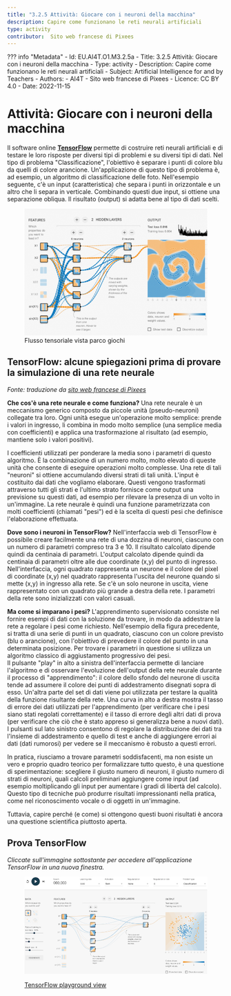 ```yaml
---
title: "3.2.5 Attività: Giocare con i neuroni della macchina"
description: Capire come funzionano le reti neurali artificiali
type: activity
contributor:  Sito web francese di Pixees
---
```

??? info "Metadata"
    - Id: EU.AI4T.O1.M3.2.5a
    - Title: 3.2.5 Attività: Giocare con i neuroni della macchina
    - Type: activity
    - Description: Capire come funzionano le reti neurali artificiali
    - Subject: Artificial Intelligence for and by Teachers
    - Authors:
        - AI4T 
        - Sito web francese di Pixees
    - Licence: CC BY 4.0
    - Date: 2022-11-15


# Attività:  Giocare con i neuroni della macchina
Il software online **[TensorFlow](https://www.tensorflow.org/overview/)** permette di costruire reti neurali artificiali e di testare le loro risposte per diversi tipi di problemi e su diversi tipi di dati. Nel tipo di problema "Classificazione", l'obiettivo è separare i punti di colore blu da quelli di colore arancione. Un'applicazione di questo tipo di problema è, ad esempio, un algoritmo di classificazione delle foto. Nell'esempio seguente, c'è un input (caratteristica) che separa i punti in orizzontale e un altro che li separa in verticale. Combinando questi due input, si ottiene una separazione obliqua. Il risultato (output) si adatta bene al tipo di dati scelti.

<figure>
  <img src="Images/tensor-flow.png" />
  <figcaption> Flusso tensoriale vista parco giochi </figcaption>
</figure>

## TensorFlow: alcune spiegazioni prima di provare la simulazione di una rete neurale

*Fonte: traduzione da [sito web francese di Pixees](https://pixees.fr/jouez-avec-les-neurones-de-la-machine/)*

**Che cos'è una rete neurale e come funziona?**
Una rete neurale è un meccanismo generico composto da piccole unità (pseudo-neuroni) collegate tra loro. Ogni unità esegue un'operazione molto semplice: prende i valori in ingresso, li combina in modo molto semplice (una semplice media con coefficienti) e applica una trasformazione al risultato (ad esempio, mantiene solo i valori positivi).

I coefficienti utilizzati per ponderare la media sono i parametri di questo algoritmo. È la combinazione di un numero molto, molto elevato di queste unità che consente di eseguire operazioni molto complesse. Una rete di tali "neuroni" si ottiene accumulando diversi strati di tali unità. L'input è costituito dai dati che vogliamo elaborare. Questi vengono trasformati attraverso tutti gli strati e l'ultimo strato fornisce come output una previsione su questi dati, ad esempio per rilevare la presenza di un volto in un'immagine. La rete neurale è quindi una funzione parametrizzata con molti coefficienti (chiamati "pesi") ed è la scelta di questi pesi che definisce l'elaborazione effettuata.

**Dove sono i neuroni in TensorFlow?**
Nell'interfaccia web di TensorFlow è possibile creare facilmente una rete di una dozzina di neuroni, ciascuno con un numero di parametri compreso tra 3 e 10. Il risultato calcolato dipende quindi da centinaia di parametri. L'output calcolato dipende quindi da centinaia di parametri oltre alle due coordinate (x,y) del punto di ingresso. Nell'interfaccia, ogni quadrato rappresenta un neurone e il colore del pixel di coordinate (x,y) nel quadrato rappresenta l'uscita del neurone quando si mette (x,y) in ingresso alla rete. Se c'è un solo neurone in uscita, viene rappresentato con un quadrato più grande a destra della rete. I parametri della rete sono inizializzati con valori casuali.

**Ma come si imparano i pesi?**
L'apprendimento supervisionato consiste nel fornire esempi di dati con la soluzione da trovare, in modo da addestrare la rete a regolare i pesi come richiesto. Nell'esempio della figura precedente, si tratta di una serie di punti in un quadrato, ciascuno con un colore previsto (blu o arancione), con l'obiettivo di prevedere il colore del punto in una determinata posizione.  Per trovare i parametri in questione si utilizza un algoritmo classico di aggiustamento progressivo dei pesi.  
Il pulsante "play" in alto a sinistra dell'interfaccia permette di lanciare l'algoritmo e di osservare l'evoluzione dell'output della rete neurale durante il processo di "apprendimento": il colore dello sfondo del neurone di uscita tende ad assumere il colore dei punti di addestramento disegnati sopra di esso. Un'altra parte del set di dati viene poi utilizzata per testare la qualità della funzione risultante della rete. Una curva in alto a destra mostra il tasso di errore dei dati utilizzati per l'apprendimento (per verificare che i pesi siano stati regolati correttamente) e il tasso di errore degli altri dati di prova (per verificare che ciò che è stato appreso si generalizza bene a nuovi dati). I pulsanti sul lato sinistro consentono di regolare la distribuzione dei dati tra l'insieme di addestramento e quello di test e anche di aggiungere errori ai dati (dati rumorosi) per vedere se il meccanismo è robusto a questi errori.

In pratica, riusciamo a trovare parametri soddisfacenti, ma non esiste un vero e proprio quadro teorico per formalizzare tutto questo, è una questione di sperimentazione: scegliere il giusto numero di neuroni, il giusto numero di strati di neuroni, quali calcoli preliminari aggiungere come input (ad esempio moltiplicando gli input per aumentare i gradi di libertà del calcolo).  
Questo tipo di tecniche può produrre risultati impressionanti nella pratica, come nel riconoscimento vocale o di oggetti in un'immagine.

Tuttavia, capire perché (e come) si ottengono questi buoni risultati è ancora una questione scientifica piuttosto aperta.

## Prova TensorFlow

_Cliccate sull'immagine sottostante per accedere all'applicazione TensorFlow in una nuova finestra._

<a href="https://playground.tensorflow.org/#activation=tanh&amp;batchSize=8&amp;dataset=circle&amp;regDataset=reg-plane&amp;learningRate=0.03&amp;regularizationRate=0&amp;noise=10&amp;networkShape=5,2&amp;seed=0.02708&amp;showTestData=false&amp;discretize=false&amp;percTrainData=50&amp;x=true&amp;y=true&amp;xTimesY=false&amp;xSquared=false&amp;ySquared=false&amp;cosX=false&amp;sinX=false&amp;cosY=false&amp;sinY=false&amp;collectStats=false&amp;problem=classification&amp;initZero=false&amp;hideText=false;" target="_blank"><figure>
  <img src="Images/playground-TensorFlow.png">
  <figcaption> TensorFlow playground view </figcaption>
</figure></a>
